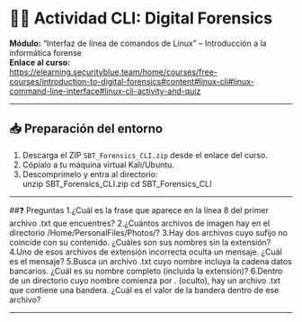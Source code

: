 



# 🕵️‍♂️ Actividad CLI: Digital Forensics

**Módulo:** “Interfaz de línea de comandos de Linux” – Introducción a la informática forense  
**Enlace al curso:**  
<https://elearning.securityblue.team/home/courses/free-courses/introduction-to-digital-forensics#content#linux-cli#linux-command-line-interface#linux-cli-activity-and-quiz>

---

## 📥 Preparación del entorno

1. Descarga el ZIP `SBT_Forensics_CLI.zip` desde el enlace del curso.  
2. Cópialo a tu máquina virtual Kali/Ubuntu.  
3. Descomprímelo y entra al directorio:  
unzip SBT_Forensics_CLI.zip
cd SBT_Forensics_CLI

---


##❓ Preguntas 
1.¿Cuál es la frase que aparece en la línea 8 del primer archivo .txt que encuentres?
2.¿Cuántos archivos de imagen hay en el directorio /Home/PersonalFiles/Photos/?
3.Hay dos archivos cuyo sufijo no coincide con su contenido. ¿Cuáles son sus nombres sin la extensión?
4.Uno de esos archivos de extensión incorrecta oculta un mensaje. ¿Cuál es el mensaje?
5.Busca un archivo .txt cuyo nombre incluya la cadena datos bancarios. ¿Cuál es su nombre completo (incluida la extensión)?
6.Dentro de un directorio cuyo nombre comienza por . (oculto), hay un archivo .txt que contiene una bandera. ¿Cuál es el valor de la bandera dentro de ese archivo?

---
